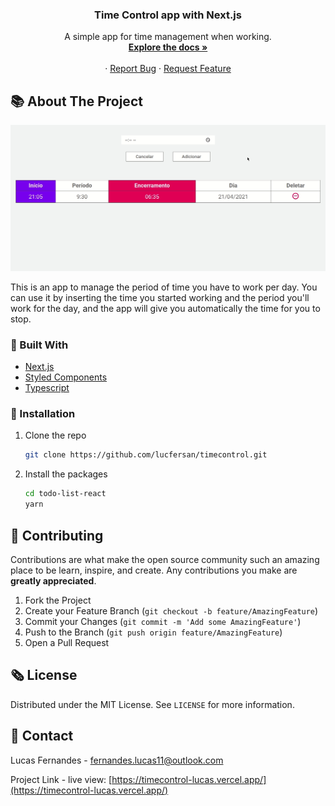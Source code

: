 <p align="center">
  <h3 align="center">Time Control app with Next.js</h3>

  <p align="center">
    A simple app for time management when working.
    <br />
    <a href="https://github.com/lucfersan/timecontrol"><strong>Explore the docs »</strong></a>
    <br />
    <br />
    ·
    <a href="https://github.com/lucfersan/timecontrol/issues">Report Bug</a>
    ·
    <a href="https://github.com/lucfersan/timecontrol/issues">Request Feature</a>
  </p>
</p>

## 📚 About The Project

![Time Control](.github/timecontrol.gif)

This is an app to manage the period of time you have to work per day.
You can use it by inserting the time you started working and the period you'll work for the day, and the app will give you automatically the time for you to stop.

### 🧰 Built With

- [Next.js](https://nextjs.org/)
- [Styled Components](https://styled-components.com/)
- [Typescript](https://www.typescriptlang.org/)

### 🚀 Installation

1. Clone the repo
   ```sh
   git clone https://github.com/lucfersan/timecontrol.git
   ```
2. Install the packages
   ```sh
   cd todo-list-react
   yarn
   ```

## 🤝 Contributing

Contributions are what make the open source community such an amazing place to be learn, inspire, and create. Any contributions you make are **greatly appreciated**.

1. Fork the Project
2. Create your Feature Branch (`git checkout -b feature/AmazingFeature`)
3. Commit your Changes (`git commit -m 'Add some AmazingFeature'`)
4. Push to the Branch (`git push origin feature/AmazingFeature`)
5. Open a Pull Request

## 🗞️ License

Distributed under the MIT License. See `LICENSE` for more information.

## 📧 Contact

Lucas Fernandes - fernandes.lucas11@outlook.com

Project Link - live view: [https://timecontrol-lucas.vercel.app/](https://timecontrol-lucas.vercel.app/)
